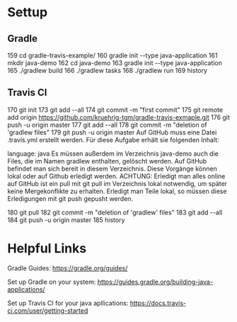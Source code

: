 # Settup
## Gradle
  159  cd gradle-travis-example/
  160  gradle init --type java-application
  161  mkdir java-demo
  162  cd java-demo
  163  gradle init --type java-application
  165  ./gradlew build
  166  ./gradlew tasks
  168  ./gradlew run
  169  history
## Travis CI
  170  git init
  173  git add --all
  174  git commit -m "first commit"
  175  git remote add origin https://github.com/kruehrig-tgm/gradle-travis-exmaple.git
  176  git push -u origin master
  177  git add --all
  178  git commit -m "deletion of 'gradlew files"
  179  git push -u origin master
Auf GitHub muss eine Datei .travis.yml erstellt werden. Für diese Aufgabe erhält sie folgenden Inhalt:

language: java
Es müssen außerdem im Verzeichnis java-demo auch die Files, die im Namen gradlew enthalten, gelöscht werden. Auf GitHub befindet man sich bereit in diesem Verzeichnis. Diese Vorgänge können lokal oder auf Github erledigt werden. ACHTUNG: Erledigt man alles online auf GitHub ist ein pull mit git pull im Verzeichnis lokal notwendig, um später keine Mergekonflikte zu erhalten. Erledigt man Teile lokal, so müssen diese Erledigungen mit git push gepusht werden.

  180  git pull
  182  git commit -m "deletion of 'gradlew' files"
  183  git add --all
  184  git push -u origin master
  185  history
  
# Helpful Links
Gradle Guides: https://gradle.org/guides/

Set up Gradle on your system: https://guides.gradle.org/building-java-applications/

Set up Travis CI for your java apllications: https://docs.travis-ci.com/user/getting-started
